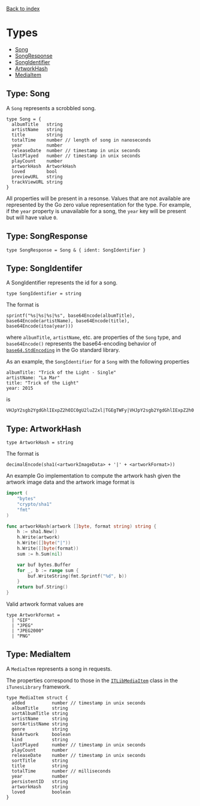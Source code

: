 [Back to index](/)

# Types

* [Song](./#type-song)
* [SongResponse](./#type-songresponse)
* [SongIdentifier](./#type-songidentifier)
* [ArtworkHash](./#type-artworkhash)
* [MediaItem](./#type-mediaitem)

## Type: Song

A `Song` represents a scrobbled song.

```
type Song = {
  albumTitle   string
  artistName   string
  title        string
  totalTime    number // length of song in nanoseconds
  year         number
  releaseDate  number // timestamp in unix seconds
  lastPlayed   number // timestamp in unix seconds
  playCount    number
  artworkHash  ArtworkHash
  loved        bool
  previewURL   string
  trackViewURL string
}
```

All properties will be present in a resonse. Values that are not available
are represented by the Go zero value representation for the type. For example,
if the `year` property is unavailable for a song, the `year` key will be present
but will have value `0`.

## Type: SongResponse

```
type SongResponse = Song & { ident: SongIdentifier }
```

## Type: SongIdentifer

A SongIdentifier represents the id for a song.

```
type SongIdentifier = string
```

The format is

```
sprintf("%s|%s|%s|%s", base64Encode(albumTitle), base64Encode(artistName), base64Encode(title), base64Encode(itoa(year)))
```

where `albumTitle`, `artistName`, etc. are properties of the `Song` type, and
`base64Encode()` represents the base64-encoding behavior of [`base64.StdEncoding`](https://golang.org/pkg/encoding/base64/#pkg-variables) in the Go standard library.

As an example, the `SongIdentifier` for a `Song` with the following properties
```
albumTitle: "Trick of the Light - Single"
artistName: "La Mar"
title: "Trick of the Light"
year: 2015
```
is
```
VHJpY2sgb2YgdGhlIExpZ2h0IC0gU2luZ2xl|TGEgTWFy|VHJpY2sgb2YgdGhlIExpZ2h0|MjAxNQ==
```

## Type: ArtworkHash

```
type ArtworkHash = string
```

The format is

```
decimalEncode(sha1(<artworkImageData> + '|' + <artworkFormat>))
```
An example Go implementation to compute the artwork hash given the artwork image
data and the artwork image format is

```go
import (
    "bytes"
    "crypto/sha1"
    "fmt"
)

func artworkHash(artwork []byte, format string) string {
    h := sha1.New()
    h.Write(artwork)
    h.Write([]byte("|"))
    h.Write([]byte(format))
    sum := h.Sum(nil)

    var buf bytes.Buffer
    for _, b := range sum {
        buf.WriteString(fmt.Sprintf("%d", b))
    }
    return buf.String()
}
```

Valid artwork format values are
```
type ArtworkFormat =
  | "GIF"
  | "JPEG"
  | "JPEG2000"
  | "PNG"
```

## Type: MediaItem

A `MediaItem` represents a song in requests.

The properties correspond to those in the [`ITLibMediaItem`](https://developer.apple.com/documentation/ituneslibrary/itlibmediaitem)
class in the `iTunesLibrary` framework.

```
type MediaItem struct {
  added          number // timestamp in unix seconds
  albumTitle     string
  sortAlbumTitle string
  artistName     string
  sortArtistName string
  genre          string
  hasArtwork     boolean
  kind           string
  lastPlayed     number // timestamp in unix seconds
  playCount      number
  releaseDate    number // timestamp in unix seconds
  sortTitle      string
  title          string
  totalTime      number // milliseconds
  year           number
  persistentID   string
  artworkHash    string
  loved          boolean
}
```
